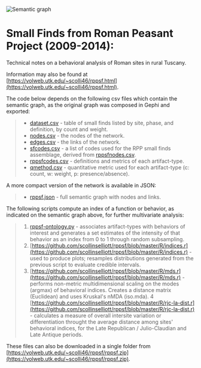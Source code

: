 ![Semantic graph](http://volweb.utk.edu/~scolli46/assets/images/fig04-952x620.png)

# Small Finds from Roman Peasant Project (2009-2014):

Technical notes on a behavioral analysis of Roman sites in rural Tuscany.

Information may also be found at [https://volweb.utk.edu/~scolli46/rppsf.html](https://volweb.utk.edu/~scolli46/rppsf.html).

The code below depends on the following csv files which contain the semantic graph, as the original graph was composed in Gephi and exported: 

> * [dataset.csv](https://github.com/scollinselliott/rppsf/blob/master/data/dataset.csv) - table of small finds listed by site, phase, and definition, by count and weight.
> * [nodes.csv](https://github.com/scollinselliott/rppsf/blob/master/data/nodes.csv) - the nodes of the network.
> * [edges.csv](https://github.com/scollinselliott/rppsf/blob/master/data/edges.csv) - the links of the network.
> * [sfcodes.csv](https://github.com/scollinselliott/rppsf/blob/master/data/sfcodes.csv) - a list of codes used for the RPP small finds assemblage, derived from [rppsfnodes.csv](https://github.com/scollinselliott/rppsf/blob/master/data/sfnodes.csv).
> * [rppsfcodes.csv](https://github.com/scollinselliott/rppsf/blob/master/data/rppsfcodes.csv) - definitions and metrics of each artifact-type.
> * [qmethod.csv](https://github.com/scollinselliott/rppsf/blob/master/data/qmethod.csv) - quantitative metric used for each artifact-type (c: count, w: weight, p: presence/absence).


A more compact version of the network is available in JSON:
> * [rppsf.json](https://github.com/scollinselliott/rppsf/blob/master/data/rppsf.json) - full semantic graph with nodes and links.

The following scripts compute an index of a function or behavior, as indicated on the semantic graph above, for further multivariate analysis:
> 1. [rppsf-ontology.py](https://github.com/scollinselliott/rppsf/blob/master/python/rppsf-ontology.py) - associates artifact-types with behaviors of interest and generates a set estimates of the intensity of that behavior as an index from 0 to 1 through random subsampling.
> 2. [https://github.com/scollinselliott/rppsf/blob/master/R/indices.r](https://github.com/scollinselliott/rppsf/blob/master/R/indices.r) - used to produce plots; resamples distributions generated from the previous script to evaluate credible intervals.
> 3. [https://github.com/scollinselliott/rppsf/blob/master/R/mds.r](https://github.com/scollinselliott/rppsf/blob/master/R/mds.r) - performs non-metric multidimensional scaling on the modes (argmax) of behavioral indices. Creates a distance matrix (Euclidean) and uses Kruskal's nMDA (iso.mda).
> 4 [https://github.com/scollinselliott/rppsf/blob/master/R/rjc-la-dist.r](https://github.com/scollinselliott/rppsf/blob/master/R/rjc-la-dist.r) - calculates a measure of overall intersite variation or differentiation throught the average distance among sites' behavioral indices, for the Late Republican / Julio-Claudian and Late Antique periods.

These files can also be downloaded in a single folder from [https://volweb.utk.edu/~scolli46/rppsf/rppsf.zip](https://volweb.utk.edu/~scolli46/rppsf/rppsf.zip).
